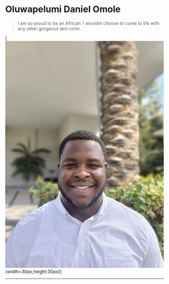 # Oluwapelumi Daniel Omole

> I am so proud to be an African. I wouldnt choose to come to life with any other gorgeous skin color.

[![A picture of myself](picass.jpg){width=30px,height:30px}]

****